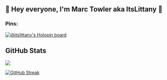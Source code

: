 ## 👋 Hey everyone, I'm Marc Towler aka ItsLittany 👋


### Pins:
[![@itslittany's Holopin board](https://holopin.me/itslittany)](https://holopin.io/@itslittany)

## GitHub Stats

![](https://github-readme-stats.vercel.app/api?username=marctowler&show_icons=true&include_all_commits=true&count_private=true&theme=dark)

[![GitHub Streak](https://github-readme-streak-stats.herokuapp.com?user=marctowler&theme=dark&date_format=j%20M%5B%20Y%5D)](https://git.io/streak-stats)


<!-- 
- 👋 Hi, I’m @MarcTowler
- 👀 I’m interested in ...
- 🌱 I’m currently learning ...
- 💞️ I’m looking to collaborate on ...
- 📫 How to reach me ...
-->
<!---
MarcTowler/MarcTowler is a ✨ special ✨ repository because its `README.md` (this file) appears on your GitHub profile.
You can click the Preview link to take a look at your changes.
--->

